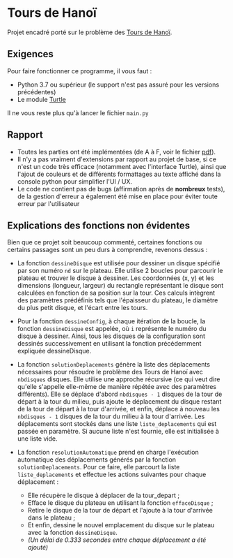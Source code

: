 # Tours de Hanoï

Projet encadré porté sur le problème des [Tours de Hanoï](https://fr.wikipedia.org/wiki/Tours_de_Hano%C3%AF).

## Exigences

Pour faire fonctionner ce programme, il vous faut : 

 - Python 3.7 ou supérieur (le support n'est pas assuré pour les versions précédentes)
 - Le module [Turtle](https://docs.python.org/fr/3/library/turtle.html)

Il ne vous reste plus qu'à lancer le fichier `main.py`

## Rapport
 - Toutes les parties ont été implémentées (de A à F, voir le fichier [pdf](https://github.com/DarioNonis/tours_de_hanoi/blob/master/projet-inf101-hanoi.pdf)).
 - Il n'y a pas vraiment d'extensions par rapport au projet de base, si ce n'est un code très efficace (notamment avec l'interface Turtle), ainsi que l'ajout de couleurs et de différents formattages au texte affiché dans la console python pour simplifier l'UI / UX.
 - Le code ne contient pas de bugs (affirmation après de **nombreux** tests), de la gestion d'erreur a également été mise en place pour éviter toute erreur par l'utilisateur

## Explications des fonctions non évidentes
Bien que ce projet soit beaucoup commenté, certaines fonctions ou certains passages sont un peu durs à comprendre, revenons dessus :
 - La fonction `dessineDisque` est utilisée pour dessiner un disque spécifié par son numéro `nd` sur le plateau. Elle utilise 2 boucles pour parcourir le plateau et trouver le disque à dessiner. Les coordonnées (x, y) et les dimensions (longueur, largeur) du rectangle représentant le disque sont calculées en fonction de sa position sur la tour. Ces calculs intègrent des paramètres prédéfinis tels que l'épaisseur du plateau, le diamètre du plus petit disque, et l'écart entre les tours.

- Pour la fonction `dessineConfig`, à chaque itération de la boucle, la fonction `dessineDisque` est appelée, où `i` représente le numéro du disque à dessiner. Ainsi, tous les disques de la configuration sont dessinés successivement en utilisant la fonction précédemment expliquée dessineDisque.

- La fonction `solutionDeplacements` génère la liste des déplacements nécessaires pour résoudre le problème des Tours de Hanoï avec `nbdisques` disques. Elle utilise une approche récursive (ce qui veut dire qu'elle s'appelle elle-même de manière répétée avec des paramètres différents). Elle se déplace d'abord `nbdisques - 1` disques de la tour de départ à la tour du milieu, puis ajoute le déplacement du disque restant de la tour de départ à la tour d'arrivée, et enfin, déplace à nouveau les `nbdisques - 1` disques de la tour du milieu à la tour d'arrivée. Les déplacements sont stockés dans une liste `liste_deplacements` qui est passée en paramètre. Si aucune liste n'est fournie, elle est initialisée à une liste vide.

- La fonction `resolutionAutomatique` prend en charge l'exécution automatique des déplacements générés par la fonction `solutionDeplacements`. Pour ce faire, elle parcourt la liste `liste_deplacements` et effectue les actions suivantes pour chaque déplacement :

    - Elle récupère le disque à déplacer de la tour_depart ;
    - Efface le disque du plateau en utilisant la fonction `effaceDisque` ;
    - Retire le disque de la tour de départ et l'ajoute à la tour d'arrivée dans le plateau ;
    - Et enfin, dessine le nouvel emplacement du disque sur le plateau avec la fonction `dessineDisque`.
    - *(Un délai de 0.333 secondes entre chaque déplacement a été ajouté)*